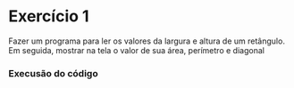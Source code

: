 # Exercício 1 

Fazer um programa para ler os valores da largura e altura de um retângulo. Em seguida, mostrar na tela o valor de sua área, 
perímetro e diagonal

### Execusão do código

